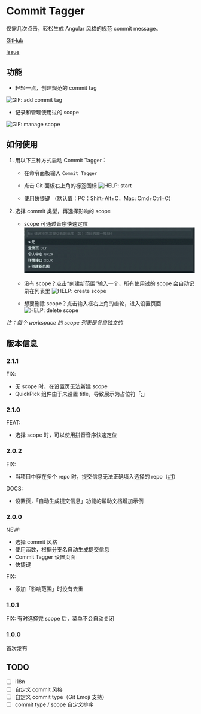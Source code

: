 # Commit Tagger

仅需几次点击，轻松生成 Angular 风格的规范 commit message。

[GitHub](https://github.com/Mongkii/Commit-Tagger)

[Issue](https://github.com/Mongkii/Commit-Tagger/issues)

## 功能

- 轻轻一点，创建规范的 commit tag

![GIF: add commit tag](images/gif_add_tag.gif)

- 记录和管理使用过的 scope

![GIF: manage scope](images/gif_manage_scope.gif)

## 如何使用

1. 用以下三种方式启动 Commit Tagger：

   - 在命令面板输入 `Commit Tagger`

   - 点击 Git 面板右上角的标签图标
     ![HELP: start](images/help_start.jpg)

   - 使用快捷键 （默认值：PC：Shift+Alt+C，Mac: Cmd+Ctrl+C）

2. 选择 commit 类型，再选择影响的 scope

   - scope 可通过音序快速定位
     ![HELP: locate scope by pinyin](images/locate_by_pinyin.gif)

   - 没有 scope？点击“创建新范围”输入一个，所有使用过的 scope 会自动记录在列表里
     ![HELP: create scope](images/help_create_scope.jpg)

   - 想要删除 scope？点击输入框右上角的齿轮，进入设置页面
     ![HELP: delete scope](images/help_delete_scope.jpg)

_注：每个 workspace 的 scope 列表是各自独立的_

## 版本信息

### 2.1.1

FIX:

- 无 scope 时，在设置页无法新建 scope
- QuickPick 组件由于未设置 title，导致展示为占位符「;」

### 2.1.0

FEAT:

- 选择 scope 时，可以使用拼音音序快速定位

### 2.0.2

FIX:

- 当项目中存在多个 repo 时，提交信息无法正确填入选择的 repo（[#1](https://github.com/Mongkii/Commit-Tagger/issues/1)）

DOCS:

- 设置页，「自动生成提交信息」功能的帮助文档增加示例

### 2.0.0

NEW:

- 选择 commit 风格
- 使用函数，根据分支名自动生成提交信息
- Commit Tagger 设置页面
- 快捷键

FIX:

- 添加「影响范围」时没有去重

### 1.0.1

FIX: 有时选择完 scope 后，菜单不会自动关闭

### 1.0.0

首次发布

## TODO

- [ ] i18n
- [ ] 自定义 commit 风格
- [ ] 自定义 commit type（Git Emoji 支持）
- [ ] commit type / scope 自定义排序
